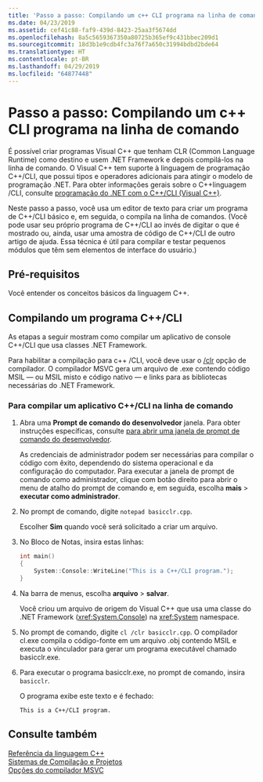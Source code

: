 ```yaml
---
title: 'Passo a passo: Compilando um c++ CLI programa na linha de comando'
ms.date: 04/23/2019
ms.assetid: cef41c88-faf9-439d-8423-25aa3f5674dd
ms.openlocfilehash: 8a5c5659367350a80725b365ef9c431bbec209d1
ms.sourcegitcommit: 18d3b1e9cdb4fc3a76f7a650c31994bdbd2bde64
ms.translationtype: HT
ms.contentlocale: pt-BR
ms.lasthandoff: 04/29/2019
ms.locfileid: "64877448"
---
```

# <a name="walkthrough-compiling-a-ccli-program-on-the-command-line"></a>Passo a passo: Compilando um c++ CLI programa na linha de comando

É possível criar programas Visual C++ que tenham CLR (Common Language Runtime) como destino e usem .NET Framework e depois compilá-los na linha de comando. O Visual C++ tem suporte à linguagem de programação C++/CLI, que possui tipos e operadores adicionais para atingir o modelo de programação .NET. Para obter informações gerais sobre o C++linguagem /CLI, consulte [programação do .NET com o C++/CLI (Visual C++)](../dotnet/dotnet-programming-with-cpp-cli-visual-cpp.md).

Neste passo a passo, você usa um editor de texto para criar um programa de C++/CLI básico e, em seguida, o compila na linha de comandos. (Você pode usar seu próprio programa de C++/CLI ao invés de digitar o que é mostrado ou, ainda, usar uma amostra de código de C++/CLI de outro artigo de ajuda. Essa técnica é útil para compilar e testar pequenos módulos que têm sem elementos de interface do usuário.)

## <a name="prerequisites"></a>Pré-requisitos

Você entender os conceitos básicos da linguagem C++.

## <a name="compiling-a-ccli-program"></a>Compilando um programa C++/CLI

As etapas a seguir mostram como compilar um aplicativo de console C++/CLI que usa classes .NET Framework.

Para habilitar a compilação para c++ /CLI, você deve usar o [/clr](reference/clr-common-language-runtime-compilation.md) opção de compilador. O compilador MSVC gera um arquivo de .exe contendo código MSIL — ou MSIL misto e código nativo — e links para as bibliotecas necessárias do .NET Framework.

### <a name="to-compile-a-ccli-application-on-the-command-line"></a>Para compilar um aplicativo C++/CLI na linha de comando

1. Abra uma **Prompt de comando do desenvolvedor** janela. Para obter instruções específicas, consulte [para abrir uma janela de prompt de comando do desenvolvedor](building-on-the-command-line.md#developer_command_prompt).

   As credenciais de administrador podem ser necessárias para compilar o código com êxito, dependendo do sistema operacional e da configuração do computador. Para executar a janela de prompt de comando como administrador, clique com botão direito para abrir o menu de atalho do prompt de comando e, em seguida, escolha **mais** > **executar como administrador**.

1. No prompt de comando, digite `notepad basicclr.cpp`.

   Escolher **Sim** quando você será solicitado a criar um arquivo.

1. No Bloco de Notas, insira estas linhas:

   ```cpp
   int main()
   {
       System::Console::WriteLine("This is a C++/CLI program.");
   }
   ```

1. Na barra de menus, escolha **arquivo** > **salvar**.

   Você criou um arquivo de origem do Visual C++ que usa uma classe do .NET Framework (<xref:System.Console>) na <xref:System> namespace.

1. No prompt de comando, digite `cl /clr basicclr.cpp`. O compilador cl.exe compila o código-fonte em um arquivo .obj contendo MSIL e executa o vinculador para gerar um programa executável chamado basicclr.exe.

1. Para executar o programa basicclr.exe, no prompt de comando, insira `basicclr`.

   O programa exibe este texto e é fechado:

   ```Output
   This is a C++/CLI program.
   ```

## <a name="see-also"></a>Consulte também

[Referência da linguagem C++](../cpp/cpp-language-reference.md)<br/>
[Sistemas de Compilação e Projetos](projects-and-build-systems-cpp.md)<br/>
[Opções do compilador MSVC](reference/compiler-options.md)
